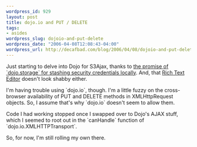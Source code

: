 ```yaml
--- 
wordpress_id: 929
layout: post
title: dojo.io and PUT / DELETE
tags: 
- asides
wordpress_slug: dojoio-and-put-delete
wordpress_date: "2006-04-08T12:08:43-04:00"
wordpress_url: http://decafbad.com/blog/2006/04/08/dojoio-and-put-delete
---
```

 <p>Just starting to delve into Dojo for S3Ajax, thanks to <a href="http://decafbad.com/blog/2006/04/06/private-client-side-cookies-for-ajax#comment-9602">the promise of `dojo.storage` for stashing security credentials locally</a>.  And, that <a href="http://dojotoolkit.org/docs/rich_text.html">Rich Text Editor</a> doesn't look shabby either.</p>
 <p>I'm having trouble using `dojo.io`, though.  I'm a little fuzzy on the cross-browser availability of PUT and DELETE methods in XMLHttpRequest objects.  So, I assume that's why `dojo.io` doesn't seem to allow them.</p>
 <p>Code I had working stopped once I swapped over to Dojo's AJAX stuff, which I seemed to root out in the `canHandle` function of `dojo.io.XMLHTTPTransport`.</p>
 <p>So, for now, I'm still rolling my own there.</p>
